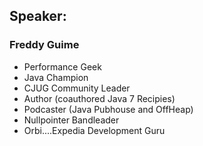 ## Speaker: 

### Freddy Guime

* Performance Geek
* Java Champion
* CJUG Community Leader 
* Author (coauthored Java 7 Recipies)
* Podcaster (Java Pubhouse and OffHeap)
* Nullpointer Bandleader
* Orbi....Expedia Development Guru

